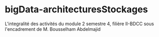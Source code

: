 # bigData-architecturesStockages
L'integralité des activités du module 2 semestre 4, filière II-BDCC sous l'encadrement de M. Bousselham Abdelmajid
